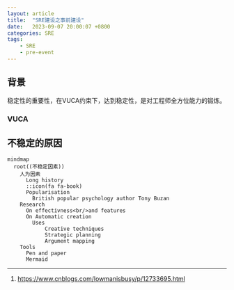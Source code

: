 ```yaml
---
layout: article
title:  "SRE建设之事前建设"
date:   2023-09-07 20:00:07 +0800
categories: SRE
tags: 
    - SRE
    - pre-event
---
```


## 背景

稳定性的重要性，在VUCA约束下，达到稳定性，是对工程师全方位能力的锻炼。

### VUCA


## 不稳定的原因

```mermaid
mindmap
  root((不稳定因素))
    人为因素
      Long history
      ::icon(fa fa-book)
      Popularisation
        British popular psychology author Tony Buzan
    Research
      On effectivness<br/>and features
      On Automatic creation
        Uses
            Creative techniques
            Strategic planning
            Argument mapping
    Tools
      Pen and paper
      Mermaid
```


--- 
1. https://www.cnblogs.com/lowmanisbusy/p/12733695.html



